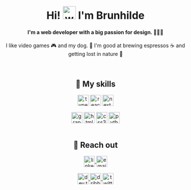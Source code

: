 <div align="center">
  <h1 align="center">
    Hi!
    <img
      alt="waving hand"
      width="35"
      src="https://user-images.githubusercontent.com/31671898/218993520-f832e827-77cb-4a5f-97dc-3613192aa324.gif"
    />
    I'm Brunhilde
  </h1>
  <h4 align="center">I'm a web developer with a big passion for design. 💁🏼‍♀️</h4>
  <p>
    I like video games 🎮 and my dog. 🐶 I'm good at brewing espressos ☕️ and getting lost in nature 🌱
  </p>
</div>

<br />

<div>
  <h2 align="center">🚀 My skills</h2>
  <div align="center">
    <img
      align="center"
      src="https://img.shields.io/badge/Typescript-3178c6?style=for-the-badge&logo=typescript&logoColor=white"
      alt="typescript skill"
      height="30"
    />
    <img
      align="center"
      src="https://img.shields.io/badge/React-61dafb?style=for-the-badge&logo=react&logoColor=black"
      alt="react skill"
      height="30"
    />
    <img
      align="center"
      src="https://img.shields.io/badge/Next.js-FFFFFF?style=for-the-badge&logo=next.js&logoColor=black"
      alt="next.js skill"
      height="30"
    />
  </div>

  <br />

  <div align="center">
    <img
      align="center"
      src="https://img.shields.io/badge/GraphQL-e10098?style=for-the-badge&logo=graphql&logoColor=white"
      alt="graphql skill"
      height="30"
    />
    <img
      align="center"
      src="https://img.shields.io/badge/HTML5-E34F26?style=for-the-badge&logo=html5&logoColor=white"
      alt="html skill"
      height="30"
    />
    <img
      align="center"
      src="https://img.shields.io/badge/CSS3-04AA6D?style=for-the-badge&logo=css3&logoColor=white"
      alt="css3 skill"
      height="30"
    />
    <img
      align="center"
      src="https://img.shields.io/badge/Python-3776AB?style=for-the-badge&logo=python&logoColor=white"
      alt="python skill"
      height="30"
    />
  </div>
</div>

<br />

<div>
  <h2 align="center">🤙 Reach out</h2>
  <div align="center">
    <a href="https://www.linkedin.com/in/brunhilde-vink/" target="blank">
      <img
        align="center"
        src="https://img.shields.io/badge/linkedin-%231DA1F2.svg?style=for-the-badge&logo=linkedin&logoColor=white"
        alt="linkedin profile brunhilde"
        height="30"
      />
    </a>
    <a href="mailto:brunhildevink1995@gmail.com" target="blank">
      <img
        align="center"
        src="https://img.shields.io/badge/gmail-EA4335.svg?style=for-the-badge&logo=gmail&logoColor=white"
        alt="email brunhilde"
        height="30"
      />
    </a>
  </div>
  <br />
  <div align="center">
    <a href="https://dev.to/brunhildevink" target="blank">
      <img
        align="center"
        src="https://img.shields.io/badge/dev.to-0A0A0A?style=for-the-badge&logo=dev.to&logoColor=white"
        alt="dev.to brunhilde"
        height="30"
      />
    </a>
    <a href="https://dribbble.com/Bruunke" target="blank">
      <img
        align="center"
        src="https://img.shields.io/badge/Dribbble-EA4C89?style=for-the-badge&logo=dribbble&logoColor=white"
        alt="dribbble brunhilde"
        height="30"
      />
    </a>
    <a href="https://twitter.com/bruunke" target="blank">
      <img
        align="center"
        src="https://img.shields.io/badge/twitter-1DA1F2.svg?style=for-the-badge&logo=twitter&logoColor=white"
        alt="twitter brunhilde"
        height="30"
      />
    </a>
  </div>
</div>

<br />
